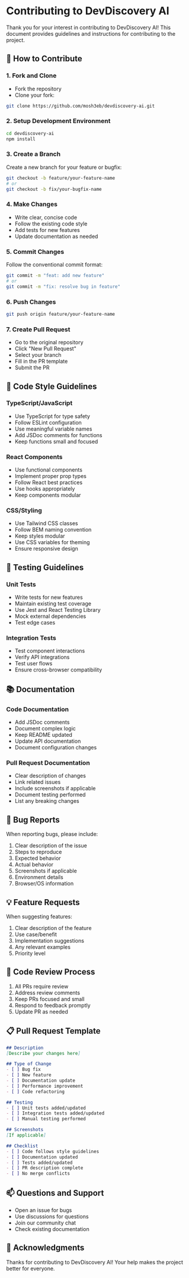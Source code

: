 # Contributing to DevDiscovery AI

Thank you for your interest in contributing to DevDiscovery AI! This document provides guidelines and instructions for contributing to the project.

## 🎯 How to Contribute

### 1. Fork and Clone
- Fork the repository
- Clone your fork:
```bash
git clone https://github.com/mosh3eb/devdiscovery-ai.git
```

### 2. Setup Development Environment
```bash
cd devdiscovery-ai
npm install
```

### 3. Create a Branch
Create a new branch for your feature or bugfix:
```bash
git checkout -b feature/your-feature-name
# or
git checkout -b fix/your-bugfix-name
```

### 4. Make Changes
- Write clear, concise code
- Follow the existing code style
- Add tests for new features
- Update documentation as needed

### 5. Commit Changes
Follow the conventional commit format:
```bash
git commit -m "feat: add new feature"
# or
git commit -m "fix: resolve bug in feature"
```

### 6. Push Changes
```bash
git push origin feature/your-feature-name
```

### 7. Create Pull Request
- Go to the original repository
- Click "New Pull Request"
- Select your branch
- Fill in the PR template
- Submit the PR

## 📝 Code Style Guidelines

### TypeScript/JavaScript
- Use TypeScript for type safety
- Follow ESLint configuration
- Use meaningful variable names
- Add JSDoc comments for functions
- Keep functions small and focused

### React Components
- Use functional components
- Implement proper prop types
- Follow React best practices
- Use hooks appropriately
- Keep components modular

### CSS/Styling
- Use Tailwind CSS classes
- Follow BEM naming convention
- Keep styles modular
- Use CSS variables for theming
- Ensure responsive design

## 🧪 Testing Guidelines

### Unit Tests
- Write tests for new features
- Maintain existing test coverage
- Use Jest and React Testing Library
- Mock external dependencies
- Test edge cases

### Integration Tests
- Test component interactions
- Verify API integrations
- Test user flows
- Ensure cross-browser compatibility

## 📚 Documentation

### Code Documentation
- Add JSDoc comments
- Document complex logic
- Keep README updated
- Update API documentation
- Document configuration changes

### Pull Request Documentation
- Clear description of changes
- Link related issues
- Include screenshots if applicable
- Document testing performed
- List any breaking changes

## 🐛 Bug Reports

When reporting bugs, please include:
1. Clear description of the issue
2. Steps to reproduce
3. Expected behavior
4. Actual behavior
5. Screenshots if applicable
6. Environment details
7. Browser/OS information

## 💡 Feature Requests

When suggesting features:
1. Clear description of the feature
2. Use case/benefit
3. Implementation suggestions
4. Any relevant examples
5. Priority level

## 🤝 Code Review Process

1. All PRs require review
2. Address review comments
3. Keep PRs focused and small
4. Respond to feedback promptly
5. Update PR as needed

## 📋 Pull Request Template

```markdown
## Description
[Describe your changes here]

## Type of Change
- [ ] Bug fix
- [ ] New feature
- [ ] Documentation update
- [ ] Performance improvement
- [ ] Code refactoring

## Testing
- [ ] Unit tests added/updated
- [ ] Integration tests added/updated
- [ ] Manual testing performed

## Screenshots
[If applicable]

## Checklist
- [ ] Code follows style guidelines
- [ ] Documentation updated
- [ ] Tests added/updated
- [ ] PR description complete
- [ ] No merge conflicts
```

## 📫 Questions and Support

- Open an issue for bugs
- Use discussions for questions
- Join our community chat
- Check existing documentation

## 🙏 Acknowledgments

Thanks for contributing to DevDiscovery AI! Your help makes the project better for everyone. 